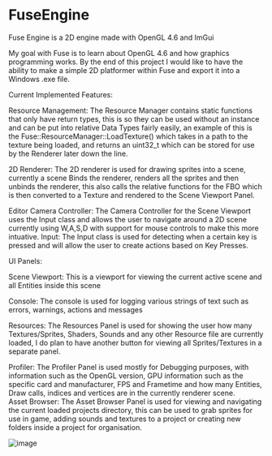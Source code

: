 # FuseEngine
Fuse Engine is a 2D engine made with OpenGL 4.6 and ImGui

My goal with Fuse is to learn about OpenGL 4.6 and how graphics programming works. By the end of this project I would like to have the ability to make a simple 2D platformer within Fuse and export it into a Windows .exe file.

Current Implemented Features: 

Resource Management: The Resource Manager contains static functions that only have return types, this is so they can be used without an instance and can be put into relative Data Types fairly easily, an example of this is the Fuse::ResourceManager::LoadTexture() which takes in a path to the texture being loaded, and returns an uint32_t which can be stored for use by the Renderer later down the line.  

2D Renderer: The 2D renderer is used for drawing sprites into a scene, currently a scene Binds the renderer, renders all the sprites and then unbinds the renderer, this also calls the relative functions for the FBO which is then converted to a Texture and rendered to the Scene Viewport Panel.  

Editor Camera Controller: The Camera Controller for the Scene Viewport uses the Input class and allows the user to navigate around a 2D scene currently using W,A,S,D with support for mouse controls to make this more intuative. 
Input: The Input class is used for detecting when a certain key is pressed and will allow the user to create actions based on Key Presses.  

UI Panels:  

Scene Viewport: This is a viewport for viewing the current active scene and all Entities inside this scene  

Console: The console is used for logging various strings of text such as errors, warnings, actions and messages  

Resources: The Resources Panel is used for showing the user how many Textures/Sprites, Shaders, Sounds and any other Resource file are currently loaded, I do plan to have another button for viewing all Sprites/Textures in a separate panel.  

Profiler: The Profiler Panel is used mostly for Debugging purposes, with information such as the OpenGL version, GPU information such as the specific card and manufacturer, FPS and Frametime and how many Entities, Draw calls, indices and vertices are in the currently renderer scene.  
Asset Browser: The Asset Browser Panel is used for viewing and navigating the current loaded projects directory, this can be used to grab sprites for use in game, adding sounds and textures to a project or creating new folders inside a project for organisation.  

![image](https://user-images.githubusercontent.com/19360613/151717164-de2c2ee4-5d6e-4b02-81b8-3a523d2dcd3c.png)

